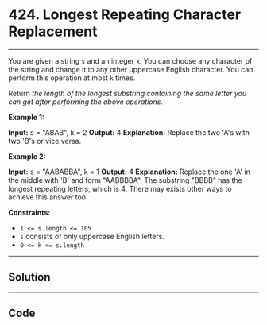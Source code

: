 # 424. Longest Repeating Character Replacement

---

You are given a string `s` and an integer `k`. You can choose any character of the string and change it to any other uppercase English character. You can perform this operation at most `k` times.

Return _the length of the longest substring containing the same letter you can get after performing the above operations_.

 

**Example 1:**


**Input:** s = "ABAB", k = 2
**Output:** 4
**Explanation:** Replace the two 'A's with two 'B's or vice versa.


**Example 2:**


**Input:** s = "AABABBA", k = 1
**Output:** 4
**Explanation:** Replace the one 'A' in the middle with 'B' and form "AABBBBA".
The substring "BBBB" has the longest repeating letters, which is 4.
There may exists other ways to achieve this answer too.

 

**Constraints:**

  * `1 <= s.length <= 105`
  * `s` consists of only uppercase English letters.
  * `0 <= k <= s.length`

---

## Solution



---

## Code
```python


```